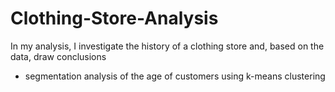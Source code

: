 # Clothing-Store-Analysis

In my analysis, I investigate the history of a clothing store and, based on the data, draw conclusions 
- segmentation analysis of the age of customers using k-means clustering

